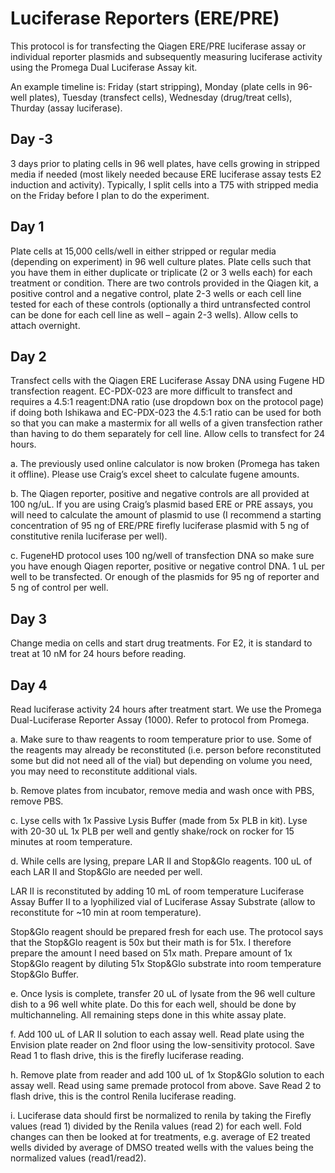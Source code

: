 # Luciferase Reporters (ERE/PRE)

This protocol is for transfecting the Qiagen ERE/PRE luciferase assay or individual reporter plasmids and subsequently measuring luciferase activity using the Promega Dual Luciferase Assay kit.

An example timeline is: Friday (start stripping), Monday (plate cells in 96-well plates), Tuesday (transfect cells), Wednesday (drug/treat cells), Thurday (assay luciferase).

## Day -3
3 days prior to plating cells in 96 well plates, have cells growing in stripped media if needed (most likely needed because ERE luciferase assay tests E2 induction and activity). Typically, I split cells into a T75 with stripped media on the Friday before I plan to do the experiment.

## Day 1
Plate cells at 15,000 cells/well in either stripped or regular media (depending on experiment) in 96 well culture plates. Plate cells such that you have them in either duplicate or triplicate (2 or 3 wells each) for each treatment or condition. There are two controls provided in the Qiagen kit, a positive control and a negative control, plate 2-3 wells or each cell line tested for each of these controls (optionally a third untransfected control can be done for each cell line as well – again 2-3 wells). Allow cells to attach overnight.

## Day 2
Transfect cells with the Qiagen ERE Luciferase Assay DNA using Fugene HD transfection reagent. EC-PDX-023 are more difficult to transfect and requires a 4.5:1 reagent:DNA ratio (use dropdown box on the protocol page) if doing both Ishikawa and EC-PDX-023 the 4.5:1 ratio can be used for both so that you can make a mastermix for all wells of a given transfection rather than having to do them separately for cell line. Allow cells to transfect for 24 hours.

a.	The previously used online calculator is now broken (Promega has taken it offline). Please use Craig’s excel sheet to calculate fugene amounts.

b.	The Qiagen reporter, positive and negative controls are all provided at 100 ng/uL. If you are using Craig’s plasmid based ERE or PRE assays, you will need to calculate the amount of plasmid to use (I recommend a starting concentration of 95 ng of ERE/PRE firefly luciferase plasmid with 5 ng of constitutive renila luciferase per well).

c.	FugeneHD protocol uses 100 ng/well of transfection DNA so make sure you have enough Qiagen reporter, positive or negative control DNA. 1 uL per well to be transfected. Or enough of the plasmids for 95 ng of reporter and 5 ng of control per well.

## Day 3
Change media on cells and start drug treatments. For E2, it is standard to treat at 10 nM for 24 hours before reading.

## Day 4
Read luciferase activity 24 hours after treatment start. We use the Promega Dual-Luciferase Reporter Assay (1000). Refer to protocol from Promega.

a.	Make sure to thaw reagents to room temperature prior to use. Some of the reagents may already be reconstituted (i.e. person before reconstituted some but did not need all of the vial) but depending on volume you need, you may need to reconstitute additional vials.

b.	Remove plates from incubator, remove media and wash once with PBS, remove PBS.

c.	Lyse cells with 1x Passive Lysis Buffer (made from 5x PLB in kit). Lyse with 20-30 uL 1x PLB per well and gently shake/rock on rocker for 15 minutes at room temperature.

d.	While cells are lysing, prepare LAR II and Stop&Glo reagents. 100 uL of each LAR II and Stop&Glo are needed per well.

   LAR II is reconstituted by adding 10 mL of room temperature Luciferase Assay Buffer II to a lyophilized vial of Luciferase Assay Substrate (allow to reconstitute for ~10 min at room temperature).
  
   Stop&Glo reagent should be prepared fresh for each use. The protocol says that the Stop&Glo reagent is 50x but their math is for 51x. I therefore prepare the amount I need based on 51x math. Prepare amount of 1x Stop&Glo reagent by diluting 51x Stop&Glo substrate into room temperature Stop&Glo Buffer.

e.	Once lysis is complete, transfer 20 uL of lysate from the 96 well culture dish to a 96 well white plate. Do this for each well, should be done by multichanneling. All remaining steps done in this white assay plate.

f.	Add 100 uL of LAR II solution to each assay well. Read plate using the Envision plate reader on 2nd floor using the low-sensitivity protocol. Save Read 1 to flash drive, this is the firefly luciferase reading.

h.	Remove plate from reader and add 100 uL of 1x Stop&Glo solution to each assay well. Read using same premade protocol from above. Save Read 2 to flash drive, this is the control Renila luciferase reading.

i.	Luciferase data should first be normalized to renila by taking the Firefly values (read 1) divided by the Renila values (read 2) for each well. Fold changes can then be looked at for treatments, e.g. average of E2 treated wells divided by average of DMSO treated wells with the values being the normalized values (read1/read2).
